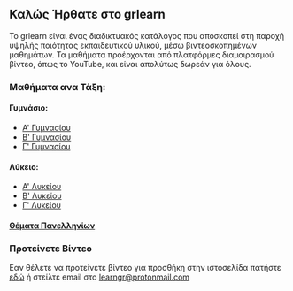 <link rel="shortcut icon" type="image/jpg" href="/favicon.ico"/>

## Καλώς Ήρθατε στο grlearn
Το grlearn είναι ένας διαδικτυακός κατάλογος που αποσκοπεί στη παροχή υψηλής ποιότητας εκπαιδευτικού υλικού, μέσω βιντεοσκοπημένων μαθημάτων. Τα μαθήματα προέρχονται από πλατφόρμες διαμοιρασμού βίντεο, όπως το YouTube, και είναι απολύτως δωρεάν για όλους.

### Μαθήματα ανα Τάξη:

#### Γυμνάσιο:
- [Α' Γυμνασίου](https://eliakr.github.io/grlearn/agymn)
- [Β' Γυμνασίου](https://eliakr.github.io/grlearn/bgymn)
- [Γ' Γυμνασίου](https://eliakr.github.io/grlearn/cgymn)

#### Λύκειο:
- [Α' Λυκείου](https://eliakr.github.io/grlearn/alyk)
- [Β' Λυκείου](https://eliakr.github.io/grlearn/blyk)
- [Γ' Λυκείου](https://eliakr.github.io/grlearn/clyk)

#### [Θέματα Πανελληνίων](https://eliakr.github.io/grlearn/themata)

### Προτείνετε Βίντεο

Εαν θέλετε να προτείνετε βίντεο για προσθήκη στην ιστοσελίδα πατήστε [εδώ](mailto:learngr@protonmail.com) ή στείλτε email στο learngr@protonmail.com

<script>if(!sessionStorage.getItem("_swa")&&document.referrer.indexOf(location.protocol+"//"+location.host)!== 0){fetch("https://counter.dev/track?"+new URLSearchParams({referrer:document.referrer,screen:screen.width+"x"+screen.height,user:"ikrigos",utcoffset:"0"}))};sessionStorage.setItem("_swa","1");</script>
